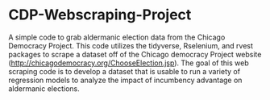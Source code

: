# CDP-Webscraping-Project
A simple code to grab aldermanic election data from the Chicago Democracy Project. This code utilizes the tidyverse, Rselenium, and rvest packages to scrape a dataset off of the Chicago democracy Project website (http://chicagodemocracy.org/ChooseElection.jsp). The goal of this web scraping code is to develop a dataset that is usable to run a variety of regression models to analyze the impact of incumbency advantage on aldermanic elections. 
